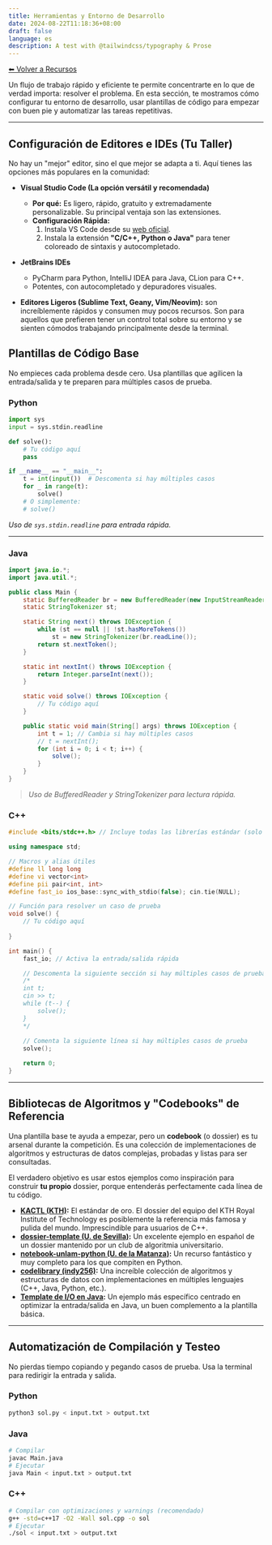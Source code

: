 ```yaml
---
title: Herramientas y Entorno de Desarrollo
date: 2024-08-22T11:18:36+08:00
draft: false
language: es
description: A test with @tailwindcss/typography & Prose
---
```


[⬅ Volver a Recursos](../)

Un flujo de trabajo rápido y eficiente te permite concentrarte en lo que de verdad importa: resolver el problema. En esta sección, te mostramos cómo configurar tu entorno de desarrollo, usar plantillas de código para empezar con buen pie y automatizar las tareas repetitivas.

---

## Configuración de Editores e IDEs (Tu Taller)

No hay un "mejor" editor, sino el que mejor se adapta a ti. Aquí tienes las opciones más populares en la comunidad:

*   **Visual Studio Code (La opción versátil y recomendada)**
    *   **Por qué:** Es ligero, rápido, gratuito y extremadamente personalizable. Su principal ventaja son las extensiones.
    *   **Configuración Rápida:**
        1.  Instala VS Code desde su [web oficial](https://code.visualstudio.com/).
        2.  Instala la extensión **"C/C++, Python o Java"** para tener coloreado de sintaxis y autocompletado.


*   **JetBrains IDEs**
    - PyCharm para Python, IntelliJ IDEA para Java, CLion para C++.
    - Potentes, con autocompletado y depuradores visuales.

*   **Editores Ligeros (Sublime Text, Geany, Vim/Neovim):** son increíblemente rápidos y consumen muy pocos recursos. Son para aquellos que prefieren tener un control total sobre su entorno y se sienten cómodos trabajando principalmente desde la terminal.


## Plantillas de Código Base

No empieces cada problema desde cero. Usa plantillas que agilicen la entrada/salida y te preparen para múltiples casos de prueba.

### Python

```python
import sys
input = sys.stdin.readline

def solve():
    # Tu código aquí
    pass

if __name__ == "__main__":
    t = int(input())  # Descomenta si hay múltiples casos
    for _ in range(t):
        solve()
    # O simplemente:
    # solve()
```

*Uso de `sys.stdin.readline` para entrada rápida.*

---

### Java

```java
import java.io.*;
import java.util.*;

public class Main {
    static BufferedReader br = new BufferedReader(new InputStreamReader(System.in));
    static StringTokenizer st;

    static String next() throws IOException {
        while (st == null || !st.hasMoreTokens())
            st = new StringTokenizer(br.readLine());
        return st.nextToken();
    }

    static int nextInt() throws IOException {
        return Integer.parseInt(next());
    }

    static void solve() throws IOException {
        // Tu código aquí
    }

    public static void main(String[] args) throws IOException {
        int t = 1; // Cambia si hay múltiples casos
        // t = nextInt();
        for (int i = 0; i < t; i++) {
            solve();
        }
    }
}
```

> *Uso de BufferedReader y StringTokenizer para lectura rápida.*

### C++

```cpp
#include <bits/stdc++.h> // Incluye todas las librerías estándar (solo para competición)

using namespace std;

// Macros y alias útiles
#define ll long long
#define vi vector<int>
#define pii pair<int, int>
#define fast_io ios_base::sync_with_stdio(false); cin.tie(NULL);

// Función para resolver un caso de prueba
void solve() {
    // Tu código aquí
    
}

int main() {
    fast_io; // Activa la entrada/salida rápida

    // Descomenta la siguiente sección si hay múltiples casos de prueba
    /*
    int t;
    cin >> t;
    while (t--) {
        solve();
    }
    */
    
    // Comenta la siguiente línea si hay múltiples casos de prueba
    solve();

    return 0;
}
```


---

## Bibliotecas de Algoritmos y "Codebooks" de Referencia

Una plantilla base te ayuda a empezar, pero un **codebook** (o dossier) es tu arsenal durante la competición. Es una colección de implementaciones de algoritmos y estructuras de datos complejas, probadas y listas para ser consultadas.

El verdadero objetivo es usar estos ejemplos como inspiración para construir **tu propio** dossier, porque entenderás perfectamente cada línea de tu código.

*   **[KACTL (KTH)](https://github.com/kth-competitive-programming/kactl/blob/main/kactl.pdf):** El estándar de oro. El dossier del equipo del KTH Royal Institute of Technology es posiblemente la referencia más famosa y pulida del mundo. Imprescindible para usuarios de C++.
*   **[dossier-template (U. de Sevilla)](https://github.com/algoritmiaUS/dossier-template):** Un excelente ejemplo en español de un dossier mantenido por un club de algoritmia universitario.
*   **[notebook-unlam-python (U. de la Matanza)](https://github.com/LautaroLasorsa/notebook-unlam-python/blob/main/notebook/notebook.pdf):** Un recurso fantástico y muy completo para los que compiten en Python.
*   **[codelibrary (indy256)](https://github.com/indy256/codelibrary):** Una increíble colección de algoritmos y estructuras de datos con implementaciones en múltiples lenguajes (C++, Java, Python, etc.).
*   **[Template de I/O en Java](https://github.com/jeffrey-xiao/competitive-programming/blob/master/src/codebook/Template.java):** Un ejemplo más específico centrado en optimizar la entrada/salida en Java, un buen complemento a la plantilla básica.

---

## Automatización de Compilación y Testeo

No pierdas tiempo copiando y pegando casos de prueba. Usa la terminal para redirigir la entrada y salida.

### Python
```bash
python3 sol.py < input.txt > output.txt
```

### Java
```bash
# Compilar
javac Main.java
# Ejecutar
java Main < input.txt > output.txt
```

### C++
```bash
# Compilar con optimizaciones y warnings (recomendado)
g++ -std=c++17 -O2 -Wall sol.cpp -o sol
# Ejecutar
./sol < input.txt > output.txt
```